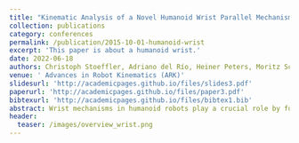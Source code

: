```yaml
---
title: "Kinematic Analysis of a Novel Humanoid Wrist Parallel Mechanism"
collection: publications
category: conferences
permalink: /publication/2015-10-01-humanoid-wrist
excerpt: 'This paper is about a humanoid wrist.'
date: 2022-06-18
authors: Christoph Stoeffler, Adriano del Río, Heiner Peters, Moritz Schilling and Shivesh Kumar
venue: ' Advances in Robot Kinematics (ARK)'
slidesurl: 'http://academicpages.github.io/files/slides3.pdf'
paperurl: 'http://academicpages.github.io/files/paper3.pdf'
bibtexurl: 'http://academicpages.github.io/files/bibtex1.bib'
abstract: Wrist mechanisms in humanoid robots play a crucial role by fundamentally influencing the dexterity of robotic hands. Recent designs often exploit parallel mechanisms due to their ability to transmit high loads while offering the possibility to minimize peripheral inertia of the arms. This often comes at the cost of reduced workspace. In this paper, a novel wrist mechanism of type <em>2SPU+2RSU+1U</em> is presented, with the aim to achieve human-like range of motion with good force transmission capabilities in a compact form. An in-depth kinematic analysis of the new parallel mechanism is presented including solutions to both forward and inverse kinematics and a comparison to the traditional <em>2SPU+1U</em>  mechanism is drawn, showing increased dexterity and range of motion. 
header:
  teaser: /images/overview_wrist.png
---
```


